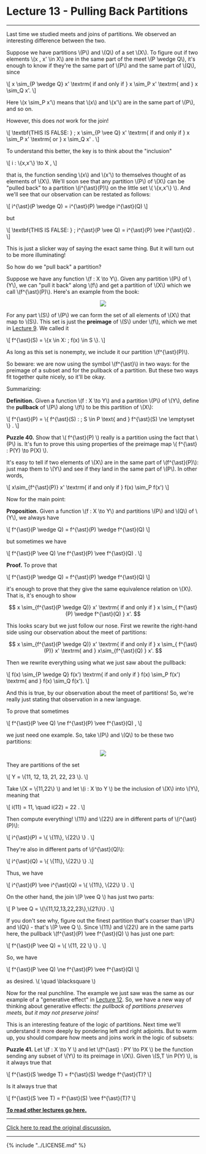 # Lecture 13 - Pulling Back Partitions

---

Last time we studied meets and joins of partitions. We observed an
interesting difference between the two.

Suppose we have partitions \\(P\\) and \\(Q\\) of a set \\(X\\). To
figure out if two elements \\(x , x' \in X\\) are in the same part of
the meet \\(P \wedge Q\\), it's enough to know if they're the same
part of \\(P\\) and the same part of \\(Q\\), since

\\[ x \sim_{P \wedge Q} x' \textrm{ if and only if } x \sim_P x'
\textrm{ and } x \sim_Q x'. \\]

Here \\(x \sim_P x'\\) means that \\(x\\) and \\(x'\\) are in the same
part of \\(P\\), and so on.

However, this does _not_ work for the join!

\\[ \textbf{THIS IS FALSE: } \; x \sim_{P \vee Q} x' \textrm{ if and
only if } x \sim_P x' \textrm{ or } x \sim_Q x' . \\]

To understand this better, the key is to think about the "inclusion"

\\[ i : \\{x,x'\\} \to X , \\]

that is, the function sending \\(x\\) and \\(x'\\) to themselves
thought of as elements of \\(X\\). We'll soon see that any partition
\\(P\\) of \\(X\\) can be "pulled back" to a partition
\\(i^{\ast}(P)\\) on the little set \\( \\{x,x'\\} \\). And we'll see
that our observation can be restated as follows:

\\[ i^{\ast}(P \wedge Q) = i^{\ast}(P) \wedge i^{\ast}(Q) \\]

but

\\[ \textbf{THIS IS FALSE: } \; i^{\ast}(P \vee Q) = i^{\ast}(P) \vee
i^{\ast}(Q) . \\]

This is just a slicker way of saying the exact same thing. But it will
turn out to be more illuminating!

So how do we "pull back" a partition?

Suppose we have any function \\(f : X \to Y\\). Given any partition
\\(P\\) of \\(Y\\), we can "pull it back" along \\(f\\) and get a
partition of \\(X\\) which we call \\(f^{\ast}(P)\\). Here's an
example from the book:

<center><img src =
"http://math.ucr.edu/home/baez/mathematical/7_sketches/partition_pullback.png"></center>

For any part \\(S\\) of \\(P\\) we can form the set of all elements of
\\(X\\) that map to \\(S\\). This set is just the **preimage** of
\\(S\\) under \\(f\\), which we met in [Lecture 9](lecture_9.md). We
called it

\\[ f^{\ast}(S) = \\{x \in X: \; f(x) \in S \\}. \\]

As long as this set is nonempty, we include it our partition
\\(f^{\ast}(P)\\).

So beware: we are now using the symbol \\(f^{\ast}\\) in two ways: for
the preimage of a subset and for the pullback of a partition. But
these two ways fit together quite nicely, so it'll be okay.

Summarizing:

**Definition.** Given a function \\(f : X \to Y\\) and a partition
\\(P\\) of \\(Y\\), define the **pullback** of \\(P\\) along \\(f\\)
to be this partition of \\(X\\):

\\[ f^{\ast}(P) = \\{ f^{\ast}(S) : \; S \in P \text{ and } f^{\ast}(S)
\ne \emptyset \\} . \\]

**Puzzle 40.** Show that \\( f^{\ast}(P) \\) really is a partition
using the fact that \\(P\\) is. It's fun to prove this using
properties of the preimage map \\( f^{\ast} : P(Y) \to P(X) \\).

It's easy to tell if two elements of \\(X\\) are in the same part of
\\(f^{\ast}(P)\\): just map them to \\(Y\\) and see if they land in
the same part of \\(P\\). In other words,

\\[ x\sim_{f^{\ast}(P)} x' \textrm{ if and only if } f(x) \sim_P f(x')
\\]

Now for the main point:

**Proposition.** Given a function \\(f : X \to Y\\) and partitions
\\(P\\) and \\(Q\\) of \\(Y\\), we always have

\\[ f^{\ast}(P \wedge Q) = f^{\ast}(P) \wedge f^{\ast}(Q) \\]

but sometimes we have

\\[ f^{\ast}(P \vee Q) \ne f^{\ast}(P) \vee f^{\ast}(Q) . \\]

**Proof.** To prove that

\\[ f^{\ast}(P \wedge Q) = f^{\ast}(P) \wedge f^{\ast}(Q) \\]

it's enough to prove that they give the same equivalence relation on
\\(X\\). That is, it's enough to show

<center>$$ x \sim_{f^{\ast}(P \wedge Q)} x' \textrm{ if and only if }
x \sim_{ f^{\ast}(P) \wedge f^{\ast}(Q) } x'. $$</center>

This looks scary but we just follow our nose. First we rewrite the
right-hand side using our observation about the meet of partitions:

<center>$$ x \sim_{f^{\ast}(P \wedge Q)} x' \textrm{ if and only if }
x \sim_{ f^{\ast}(P)} x' \textrm{ and } x\sim_{f^{\ast}(Q) } x'.
$$</center>

Then we rewrite everything using what we just saw about the pullback:

\\[ f(x) \sim_{P \wedge Q} f(x') \textrm{ if and only if } f(x) \sim_P
f(x') \textrm{ and } f(x) \sim_Q f(x'). \\]

And this is true, by our observation about the meet of partitions!
So, we're really just stating that observation in a new language.

To prove that sometimes

\\[ f^{\ast}(P \vee Q) \ne f^{\ast}(P) \vee f^{\ast}(Q) , \\]

we just need one example. So, take \\(P\\) and \\(Q\\) to be these two
partitions:

<center><img src =
"http://math.ucr.edu/home/baez/mathematical/7_sketches/partitions_named.png"></center>

They are partitions of the set

\\[ Y = \\{11, 12, 13, 21, 22, 23 \\}. \\]

Take \\(X = \\{11,22\\} \\) and let \\(i : X \to Y \\) be the
inclusion of \\(X\\) into \\(Y\\), meaning that

\\[ i(11) = 11, \quad i(22) = 22 . \\]

Then compute everything! \\(11\\) and \\(22\\) are in different parts
of \\(i^{\ast}(P)\\):

\\[ i^{\ast}(P) = \\{ \\{11\\}, \\{22\\} \\} . \\]

They're also in different parts of \\(i^{\ast}(Q)\\):

\\[ i^{\ast}(Q) = \\{ \\{11\\}, \\{22\\} \\} .\\]

Thus, we have

\\[ i^{\ast}(P) \vee i^{\ast}(Q) = \\{ \\{11\\}, \\{22\\} \\} . \\]

On the other hand, the join \\(P \vee Q \\) has just two parts:

\\[ P \vee Q = \\{\\{11,12,13,22,23\\},\\{21\\}\\} . \\]

If you don't see why, figure out the finest partition that's coarser
than \\(P\\) and \\(Q\\) - that's \\(P \vee Q \\). Since \\(11\\) and
\\(22\\) are in the same parts here, the pullback \\(f^{\ast}(P) \vee
f^{\ast}(Q) \\) has just one part:

\\[ f^{\ast}(P \vee Q) = \\{ \\{11, 22 \\} \\} . \\]

So, we have

\\[ f^{\ast}(P \vee Q) \ne f^{\ast}(P) \vee f^{\ast}(Q) \\]

as desired. \\( \quad \blacksquare \\)

Now for the real punchline. The example we just saw was the same as
our example of a "generative effect" in [Lecture 12](lecture_12.md).
So, we have a new way of thinking about generative effects: _the
pullback of partitions preserves meets, but it may not preserve
joins!_

This is an interesting feature of the logic of partitions. Next time
we'll understand it more deeply by pondering left and right adjoints.
But to warm up, you should compare how meets and joins work in the
logic of subsets:

**Puzzle 41.** Let \\(f : X \to Y \\) and let \\(f^{\ast} : PY \to PX
\\) be the function sending any subset of \\(Y\\) to its preimage in
\\(X\\). Given \\(S,T \in P(Y) \\), is it always true that

\\[ f^{\ast}(S \wedge T) = f^{\ast}(S) \wedge f^{\ast}(T)? \\]

Is it always true that

\\[ f^{\ast}(S \vee T) = f^{\ast}(S) \vee f^{\ast}(T)? \\]

**[To read other lectures go here.](http://www.azimuthproject.org/azimuth/show/Applied+Category+Theory#Course)**

---

[Click here to read the original discussion.](https://forum.azimuthproject.org/discussion/2008/lecture-13-chapter-1-pulling-back-partitions/p1)

---

{% include "../LICENSE.md" %}
